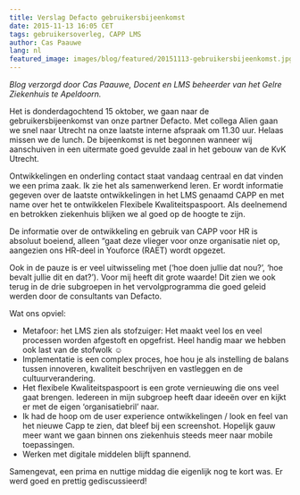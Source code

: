 ```yaml
---
title: Verslag Defacto gebruikersbijeenkomst
date: 2015-11-13 16:05 CET
tags: gebruikersoverleg, CAPP LMS
author: Cas Paauwe
lang: nl
featured_image: images/blog/featured/20151113-gebruikersbijeenkomst.jpg
---
```


*Blog verzorgd door Cas Paauwe, Docent en LMS beheerder van het Gelre Ziekenhuis te Apeldoorn.*

Het is donderdagochtend 15 oktober, we gaan naar de gebruikersbijeenkomst van onze partner Defacto. Met collega Alien gaan we snel naar Utrecht na onze laatste interne afspraak om 11.30 uur. Helaas missen we de lunch. De bijeenkomst is net begonnen wanneer wij aanschuiven in een uitermate goed gevulde zaal in het gebouw van de KvK Utrecht.

Ontwikkelingen en onderling contact staat vandaag centraal en dat vinden we een prima zaak. Ik zie het als samenwerkend leren. Er wordt informatie gegeven over de laatste ontwikkelingen in het LMS genaamd CAPP en met name over het te ontwikkelen Flexibele Kwaliteitspaspoort. Als deelnemend en betrokken ziekenhuis blijken we al goed op de hoogte te zijn.

De informatie over de ontwikkeling en gebruik van CAPP voor HR is absoluut boeiend, alleen “gaat deze vlieger voor onze organisatie niet op, aangezien ons HR-deel in Youforce (RAET) wordt opgezet.

Ook in de pauze is er veel uitwisseling met (‘hoe doen jullie dat nou?’, ‘hoe bevalt jullie dit en dat?’). Voor mij heeft dit grote waarde! Dit zien we ook terug in de drie subgroepen in het vervolgprogramma die goed geleid werden door de consultants van Defacto.

Wat ons opviel:

- Metafoor: het LMS zien als stofzuiger: Het maakt veel los en veel processen worden afgestoft en opgefrist. Heel handig maar we hebben ook last van de stofwolk ☺
- Implementatie is een complex proces, hoe hou je als instelling de balans tussen innoveren, kwaliteit beschrijven en vastleggen en de cultuurverandering.
- Het flexibele Kwaliteitspaspoort is een grote vernieuwing die ons veel gaat brengen. Iedereen in mijn subgroep heeft daar ideeën over en kijkt er met de eigen ‘organisatiebril’ naar.  
- Ik had de hoop om de user experience ontwikkelingen / look en feel van het nieuwe Capp te zien, dat bleef bij een screenshot. Hopelijk gauw meer want we gaan binnen ons ziekenhuis steeds meer naar mobile toepassingen.
- Werken met digitale middelen blijft spannend.

Samengevat, een prima en nuttige middag die eigenlijk nog te kort was. Er werd goed en prettig gediscussieerd!
